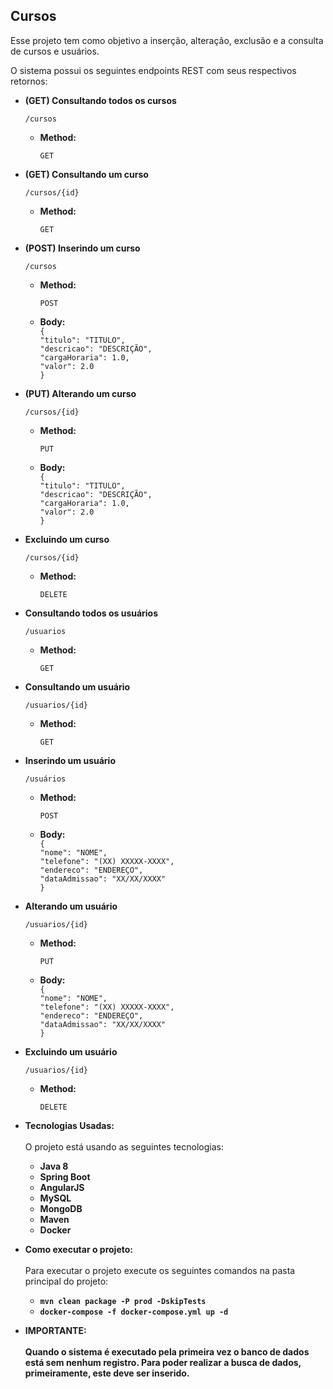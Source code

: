 **Cursos**
----
  Esse projeto tem como objetivo a inserção, alteração, exclusão e a consulta de cursos e usuários.
  <br /> 
  
  O sistema possui os seguintes endpoints REST com seus respectivos retornos:
* **(GET) Consultando todos os cursos**

    `/cursos`

    * **Method:**
  
        `GET`

* **(GET) Consultando um curso**

    `/cursos/{id}`

    * **Method:**
  
        `GET`

* **(POST) Inserindo um curso**

    `/cursos`

    * **Method:**
  
        `POST`
        
    * **Body:**  
    `{`<br />
        `"titulo": "TITULO",`<br />
        `"descricao": "DESCRIÇÃO",`<br />
        `"cargaHoraria": 1.0,`<br />
        `"valor": 2.0`<br />
    `}`<br />        

* **(PUT) Alterando um curso**

    `/cursos/{id}`

    * **Method:**
  
        `PUT`
        
    * **Body:**  
    `{`<br />
        `"titulo": "TITULO",`<br />
        `"descricao": "DESCRIÇÃO",`<br />
        `"cargaHoraria": 1.0,`<br />
        `"valor": 2.0`<br />
    `}`<br />            

* **Excluindo um curso**

    `/cursos/{id}`

    * **Method:**
  
        `DELETE`

* **Consultando todos os usuários**

    `/usuarios`

    * **Method:**
  
        `GET`
        
* **Consultando um usuário**

    `/usuarios/{id}`

    * **Method:**
  
        `GET`

* **Inserindo um usuário**

    `/usuários`

    * **Method:**
  
        `POST`
        
    * **Body:**  
        `{`<br />
            `"nome": "NOME",`        
             `"telefone": "(XX) XXXXX-XXXX",`<br />
             `"endereco": "ENDEREÇO",`<br />
             `"dataAdmissao": "XX/XX/XXXX"`<br />
         `}`<br />        

* **Alterando um usuário**

    `/usuarios/{id}`

    * **Method:**
  
        `PUT`
        
    * **Body:**  
        `{`<br />
            `"nome": "NOME",`        
             `"telefone": "(XX) XXXXX-XXXX",`<br />
             `"endereco": "ENDEREÇO",`<br />
             `"dataAdmissao": "XX/XX/XXXX"`<br />
         `}`<br />

* **Excluindo um usuário**

    `/usuarios/{id}`

    * **Method:**
  
        `DELETE`

* **Tecnologias Usadas:** <br /><br />
  O projeto está usando as seguintes tecnologias: <br />
  * **Java 8**
  * **Spring Boot**  
  * **AngularJS**  
  * **MySQL**
  * **MongoDB**
  * **Maven**
  * **Docker**

* **Como executar o projeto:** <br /><br />
  Para executar o projeto execute os seguintes comandos na pasta principal do projeto:
    <br />
    * **`mvn clean package -P prod -DskipTests`**<br />
    * **`docker-compose -f docker-compose.yml up -d`**

* **IMPORTANTE:** <br /><br />
  **Quando o sistema é executado pela primeira vez o banco de dados está sem nenhum registro.
  Para poder realizar a busca de dados, primeiramente, este deve ser inserido.**

